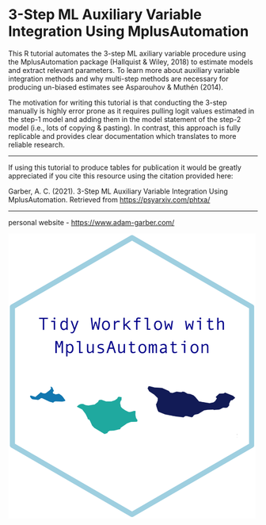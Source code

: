 # 3-Step ML Auxiliary Variable Integration Using MplusAutomation

This R tutorial automates the 3-step ML axiliary variable procedure using the MplusAutomation package (Hallquist & Wiley, 2018) to estimate models and extract relevant parameters. To learn more about auxiliary variable integration methods and why multi-step methods are necessary for producing un-biased estimates see Asparouhov & Muthén (2014).

The motivation for writing this tutorial is that conducting the 3-step manually is highly error prone as it requires pulling logit values estimated in the step-1 model and adding them in the model statement of the step-2 model (i.e., lots of copying & pasting). In contrast, this approach is fully replicable and provides clear documentation which translates to more reliable research.

***

If using this tutorial to produce tables for publication it would be greatly appreciated if you cite this resource using the citation provided here:

Garber, A. C. (2021). 3-Step ML Auxiliary Variable Integration Using MplusAutomation. Retrieved from
https://psyarxiv.com/phtxa/

***

personal website - https://www.adam-garber.com/

<img src="tidy_workflow_hex.png" width="500">